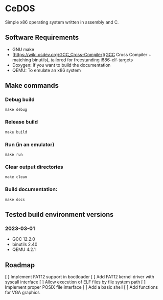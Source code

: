 # CeDOS
Simple x86 operating system written in assembly and C.

## Software Requirements
* GNU make
* [https://wiki.osdev.org/GCC_Cross-Compiler](GCC Cross Compiler + matching binutils), tailored for freestanding i686-elf-targets
* Doxygen: If you want to build the documentation
* QEMU: To emulate an x86 system

## Make commands
### Debug build
```make debug```

### Release build
```make build```

### Run (in an emulator)
```make run```

### Clear output directories
```make clean```

### Build documentation:
```make docs```

## Tested build environment versions
### 2023-03-01
* GCC 12.2.0
* binutils 2.40
* QEMU 4.2.1

## Roadmap
[ ] Implement FAT12 support in bootloader
[ ] Add FAT12 kernel driver with syscall interface
[ ] Allow execution of ELF files by file system path
[ ] Implement proper POSIX file interface
[ ] Add a basic shell
[ ] Add functions for VGA graphics